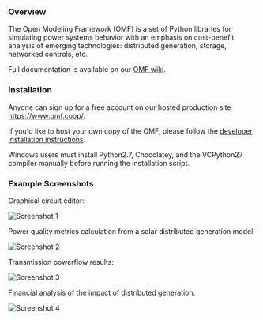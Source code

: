 ### Overview

The Open Modeling Framework (OMF) is a set of Python libraries for simulating power systems behavior with an emphasis on cost-benefit analysis of emerging technologies: distributed generation, storage, networked controls, etc.

Full documentation is available on our [OMF wiki](https://github.com/dpinney/omf/wiki).

### Installation

Anyone can sign up for a free account on our hosted production site https://www.omf.coop/.

If you'd like to host your own copy of the OMF, please follow the [developer installation instructions](https://github.com/dpinney/omf/wiki/Dev-~-Installation-Instructions).

Windows users must install Python2.7, Chocolatey, and the VCPython27 compiler manually before running the installation script.
### Example Screenshots

Graphical circuit editor:

![Screenshot 1](https://raw.githubusercontent.com/wiki/dpinney/omf/images/readme_circuitEditor.png)

Power quality metrics calculation from a solar distributed generation model:

![Screenshot 2](https://raw.githubusercontent.com/wiki/dpinney/omf/images/readme_distributionPower.png)

Transmission powerflow results:

![Screenshot 3](https://raw.githubusercontent.com/wiki/dpinney/omf/images/readme_transmissionPowerflow.png)

Financial analysis of the impact of distributed generation:

![Screenshot 4](https://raw.githubusercontent.com/wiki/dpinney/omf/images/readme_financialModeling.png)
